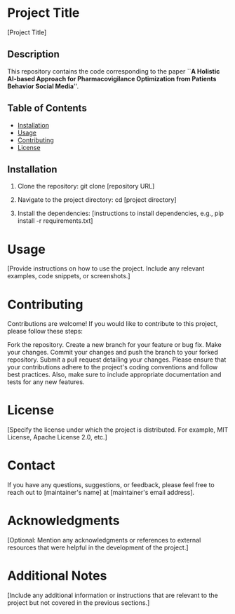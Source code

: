 # Project Title

[Project Title]

## Description

This repository contains the code corresponding to the paper ``**A Holistic AI-based Approach for Pharmacovigilance Optimization from Patients Behavior Social Media**''.

## Table of Contents

- [Installation](#installation)
- [Usage](#usage)
- [Contributing](#contributing)
- [License](#license)


## Installation
1. Clone the repository:
git clone [repository URL]

2. Navigate to the project directory:
cd [project directory]

3. Install the dependencies:
[instructions to install dependencies, e.g., pip install -r requirements.txt]

# Usage

[Provide instructions on how to use the project. Include any relevant examples, code snippets, or screenshots.]

# Contributing

Contributions are welcome! If you would like to contribute to this project, please follow these steps:

Fork the repository.
Create a new branch for your feature or bug fix.
Make your changes.
Commit your changes and push the branch to your forked repository.
Submit a pull request detailing your changes.
Please ensure that your contributions adhere to the project's coding conventions and follow best practices. Also, make sure to include appropriate documentation and tests for any new features.

# License

[Specify the license under which the project is distributed. For example, MIT License, Apache License 2.0, etc.]

# Contact

If you have any questions, suggestions, or feedback, please feel free to reach out to [maintainer's name] at [maintainer's email address].

# Acknowledgments

[Optional: Mention any acknowledgments or references to external resources that were helpful in the development of the project.]

# Additional Notes

[Include any additional information or instructions that are relevant to the project but not covered in the previous sections.]




